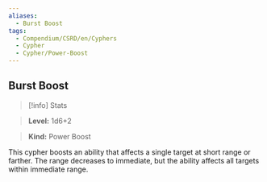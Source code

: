 ```yaml
---
aliases:
  - Burst Boost
tags:
  - Compendium/CSRD/en/Cyphers
  - Cypher
  - Cypher/Power-Boost
---
```

    
      
## Burst Boost      
>[!info] Stats      
> **Level:** 1d6+2      
> **Kind:** Power Boost    
      
This cypher boosts an ability that affects a single target at short range or farther. The range decreases to immediate, but the ability affects all targets within immediate range.